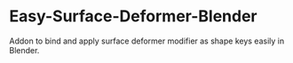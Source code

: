 # Easy-Surface-Deformer-Blender
Addon to bind and apply surface deformer modifier as shape keys easily in Blender.

